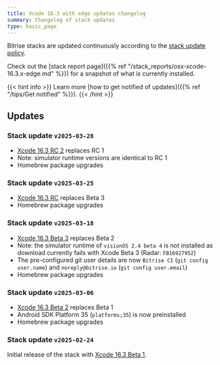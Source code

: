 ```yaml
---
title: Xcode 16.3 with edge updates changelog
summary: Changelog of stack updates
type: basic_page
---
```


Bitrise stacks are updated continuously according to the [stack update policy](https://devcenter.bitrise.io/en/infrastructure/build-stacks/stack-update-policy.html).

Check out the [stack report page]({{% ref "/stack_reports/osx-xcode-16.3.x-edge.md" %}}) for a snapshot of what is currently installed.

{{< hint info >}}
Learn more [how to get notified of updates]({{% ref "/tips/Get notified" %}}).
{{< /hint >}}

## Updates

### Stack update `v2025-03-28`

- [Xcode 16.3 RC 2](https://developer.apple.com/documentation/xcode-release-notes/xcode-16_3-release-notes) replaces RC 1
- Note: simulator runtime versions are identical to RC 1
- Homebrew package upgrades

### Stack update `v2025-03-25`

- [Xcode 16.3 RC](https://developer.apple.com/documentation/xcode-release-notes/xcode-16_3-release-notes) replaces Beta 3
- Homebrew package upgrades

### Stack update `v2025-03-18`

- [Xcode 16.3 Beta 3](https://developer.apple.com/documentation/xcode-release-notes/xcode-16_3-release-notes) replaces Beta 2
- Note: the simulator runtime of `visionOS 2.4 beta 4` is not installed as download currently fails with Xcode Beta 3 (Radar: `FB16927952`)
- The pre-configured git user details are now `Bitrise CI` (`git config user.name`) and `noreply@bitrise.io` (`git config user.email`)
- Homebrew package upgrades

### Stack update `v2025-03-06`

- [Xcode 16.3 Beta 2](https://developer.apple.com/documentation/xcode-release-notes/xcode-16_3-release-notes) replaces Beta 1
- Android SDK Platform 35 (`platforms;35`) is now preinstalled
- Homebrew package upgrades

### Stack update `v2025-02-24`

Initial release of the stack with [Xcode 16.3 Beta 1](https://developer.apple.com/documentation/xcode-release-notes/xcode-16_3-release-notes).


